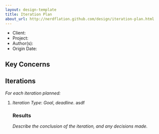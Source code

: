 ```yaml
---
layout: design-template
title: Iteration Plan
about_url: http://nerdflation.github.com/design/iteration-plan.html
---
```


- Client:
- Project:
- Author(s):
- Origin Date:


Key Concerns
----------------------------------------------------------------------


Iterations
----------------------------------------------------------------------

*For each iteration planned:*

1. *Iteration Type*: *Goal*, *deadline*. asdf

    ### Results

    *Describe the conclusion of the iteration, and any decisions made.*
